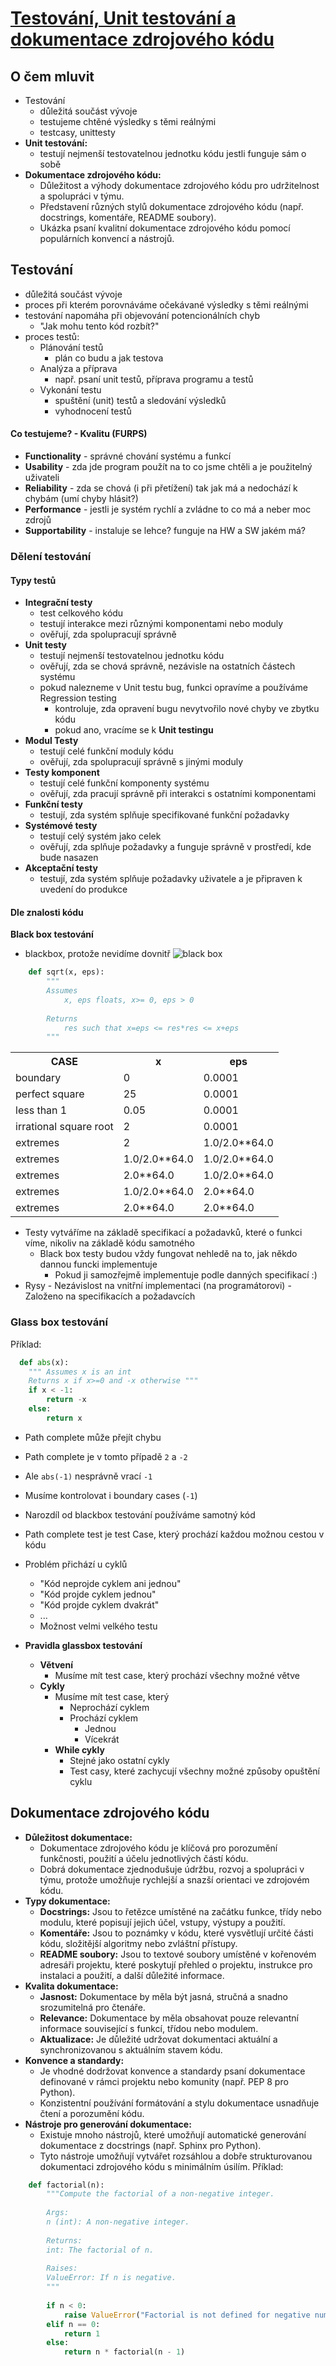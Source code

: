 # [Testování, Unit testování a dokumentace zdrojového kódu](https://youtu.be/8X5PS8CZyIs?si=cg49xrzwNqY5VgCP)
## O čem mluvit
- Testování
	- důležitá součást vývoje
	- testujeme chtěné výsledky s těmi reálnými
	- testcasy, unittesty
- **Unit testování:**
	- testují nejmenší testovatelnou jednotku kódu jestli funguje sám o sobě
- **Dokumentace zdrojového kódu:**
	- Důležitost a výhody dokumentace zdrojového kódu pro udržitelnost a spolupráci v týmu.
	- Představení různých stylů dokumentace zdrojového kódu (např. docstrings, komentáře, README soubory).
	- Ukázka psaní kvalitní dokumentace zdrojového kódu pomocí populárních konvencí a nástrojů.
## Testování
- důležitá součást vývoje
- proces při kterém porovnáváme očekávané výsledky s těmi reálnými
- testování napomáha při objevování potencionálních chyb
    - "Jak mohu tento kód rozbít?"
- proces testů:
	- Plánování testů
		- plán co budu a jak testova
	- Analýza a příprava
		- např. psaní unit testů, příprava programu a testů
	- Vykonání testu
		- spuštění (unit) testů a sledování výsledků
		- vyhodnocení testů
#### Co testujeme? - Kvalitu (FURPS)
- **Functionality** - správné chování systému a funkcí
- **Usability** - zda jde program použít na to co jsme chtěli a je použitelný uživateli
- **Reliability** - zda se chová (i při přetížení) tak jak má a nedochází k chybám (umí chyby hlásit?)
- **Performance** - jestli je systém rychlí a zvládne to co má a neber moc zdrojů
- **Supportability** - instaluje se lehce? funguje na HW a SW jakém má?

### Dělení testování
#### Typy testů
- **Integrační testy** 
	- test celkového kódu
	- testují interakce mezi různými komponentami nebo moduly
	- ověřují, zda spolupracují správně
- **Unit testy**
	- testují nejmenší testovatelnou jednotku kódu
	- ověřují, zda se chová správně, nezávisle na ostatních částech systému
	- pokud nalezneme v Unit testu bug, funkci opravíme a používáme Regression testing
        - kontroluje, zda opravení bugu nevytvořilo nové chyby ve zbytku kódu
        - pokud ano, vracíme se k **Unit testingu**
- **Modul Testy**
	- testují celé funkční moduly kódu
	- ověřují, zda spolupracují správně s jinými moduly
- **Testy komponent**
	- testují celé funkční komponenty systému
	- ověřují, zda pracují správně při interakci s ostatními komponentami
- **Funkční testy**
	- testují, zda systém splňuje specifikované funkční požadavky
- **Systémové testy**
	- testují celý systém jako celek
	- ověřují, zda splňuje požadavky a funguje správně v prostředí, kde bude nasazen
- **Akceptační testy**
	- testují, zda systém splňuje požadavky uživatele a je připraven k uvedení do produkce
#### Dle znalosti kódu
**Black box testování**
- blackbox, protože nevidíme dovnitř
![black box](../images/24_black_box.png)
```python
    def sqrt(x, eps):
        """ 
        Assumes 
	        x, eps floats, x>= 0, eps > 0
        
        Returns 
	        res such that x=eps <= res*res <= x+eps 
	    """
```

  <table>
    <tr>
      <th>CASE</th>
      <th>x</th>
      <th>eps</th>
    </tr>
    <tr>
      <td>boundary</td>
      <td>0</td>
      <td>0.0001</td>
    </tr>
    <tr>
      <td>perfect square</td>
      <td>25</td>
      <td>0.0001</td>
    </tr>
    <tr>
      <td>less than 1</td>
      <td>0.05</td>
      <td>0.0001</td>
    </tr>
    <tr>
      <td>irrational square root</td>
      <td>2</td>
      <td>0.0001</td>
    </tr>
    <tr>
      <td>extremes</td>
      <td>2</td>
      <td>1.0/2.0**64.0</td>
    </tr>
    <tr>
      <td>extremes</td>
      <td>1.0/2.0**64.0</td>
      <td>1.0/2.0**64.0</td>
    </tr>
    <tr>
      <td>extremes</td>
      <td>2.0**64.0</td>
      <td>1.0/2.0**64.0</td>
    </tr>
    <tr>
      <td>extremes</td>
      <td>1.0/2.0**64.0</td>
      <td>2.0**64.0</td>
    </tr>
    <tr>
      <td>extremes</td>
      <td>2.0**64.0</td>
      <td>2.0**64.0</td>
    </tr>
  </table>

- Testy vytváříme na základě specifikací a požadavků, které o funkci víme, nikoliv na základě kódu samotného
    - Black box testy budou vždy fungovat nehledě na to, jak někdo dannou funcki implementuje
        - Pokud ji samozřejmě implementuje podle danných specifikací :)
- Rysy
        - Nezávislost na vnitřní implementaci (na programátorovi)
        - Založeno na specifikacích a požadavcích
### **Glass box testování**
Příklad:
```Python
  def abs(x):
    """ Assumes x is an int
    Returns x if x>=0 and -x otherwise """
    if x < -1:
        return -x
    else:
        return x
```

  - Path complete může přejít chybu
  - Path complete je v tomto případě `2` a `-2`
  - Ale `abs(-1)` nesprávně vrací `-1`
  - Musíme kontrolovat i boundary cases (`-1`)

- Narozdíl od blackbox testování používáme samotný kód
- Path complete test je test Case, který prochází každou možnou cestou v kódu
- Problém přichází u cyklů
    - "Kód neprojde cyklem ani jednou"
    - "Kód projde cyklem jednou"
    - "Kód projde cyklem dvakrát"
    - ...
    - Možnost velmi velkého testu
- **Pravidla glassbox testování**
    - **Větvení**
        - Musíme mít test case, který prochází všechny možné větve
    - **Cykly**
        - Musíme mít test case, který
            - Neprochází cyklem
            - Prochází cyklem
                - Jednou
                - Vícekrát
        - **While cykly**
            - Stejné jako ostatní cykly
            - Test casy, které zachycují všechny možné způsoby opuštění cyklu
## Dokumentace zdrojového kódu
- **Důležitost dokumentace:**
  - Dokumentace zdrojového kódu je klíčová pro porozumění funkčnosti, použití a účelu jednotlivých částí kódu.
  - Dobrá dokumentace zjednodušuje údržbu, rozvoj a spolupráci v týmu, protože umožňuje rychlejší a snazší orientaci ve zdrojovém kódu.
- **Typy dokumentace:**
  - **Docstrings:** Jsou to řetězce umístěné na začátku funkce, třídy nebo modulu, které popisují jejich účel, vstupy, výstupy a použití.
  - **Komentáře:** Jsou to poznámky v kódu, které vysvětlují určité části kódu, složitější algoritmy nebo zvláštní přístupy.
  - **README soubory:** Jsou to textové soubory umístěné v kořenovém adresáři projektu, které poskytují přehled o projektu, instrukce pro instalaci a použití, a další důležité informace.
- **Kvalita dokumentace:**
  - **Jasnost:** Dokumentace by měla být jasná, stručná a snadno srozumitelná pro čtenáře.
  - **Relevance:** Dokumentace by měla obsahovat pouze relevantní informace související s funkcí, třídou nebo modulem.
  - **Aktualizace:** Je důležité udržovat dokumentaci aktuální a synchronizovanou s aktuálním stavem kódu.
- **Konvence a standardy:**
  - Je vhodné dodržovat konvence a standardy psaní dokumentace definované v rámci projektu nebo komunity (např. PEP 8 pro Python).
  - Konzistentní používání formátování a stylu dokumentace usnadňuje čtení a porozumění kódu.
- **Nástroje pro generování dokumentace:**
  - Existuje mnoho nástrojů, které umožňují automatické generování dokumentace z docstrings (např. Sphinx pro Python).
  - Tyto nástroje umožňují vytvářet rozsáhlou a dobře strukturovanou dokumentaci zdrojového kódu s minimálním úsilím.
Příklad:
```Python
    def factorial(n):
        """Compute the factorial of a non-negative integer.
    
        Args:
        n (int): A non-negative integer.
      
        Returns:
        int: The factorial of n.
      
        Raises:
        ValueError: If n is negative.
        """
    
        if n < 0:
            raise ValueError("Factorial is not defined for negative numbers.")
        elif n == 0:
            return 1
        else:
            return n * factorial(n - 1)
```